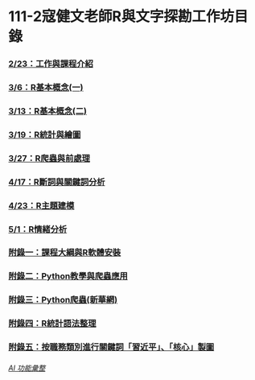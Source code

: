 # 111-2寇健文老師R與文字探勘工作坊目錄

### [2/23：工作與課程介紹](https://tinaj0508.github.io/R_TextMing/20230223%20R%E8%88%87%E6%96%87%E5%AD%97%E6%8E%A2%E5%8B%98%E8%AA%B2%E7%A8%8B%E4%BB%8B%E7%B4%B9.html)

### [3/6：R基本概念(一)](https://tinaj0508.github.io/R_TextMing/20230226%20R%E5%9F%BA%E6%9C%AC%E6%A6%82%E5%BF%B5(%E4%B8%80).html)

### [3/13：R基本概念(二)](https://tinaj0508.github.io/R_TextMing/R%E5%9F%BA%E6%9C%AC%E6%A6%82%E5%BF%B5(%E4%BA%8C).html)

### [3/19：R統計與繪圖](https://tinaj0508.github.io/R_TextMing/R%E7%B5%B1%E8%A8%88%E8%88%87%E7%B9%AA%E5%9C%96.html)

### [3/27：R爬蟲與前處理](https://tinaj0508.github.io/R_TextMing/R%E7%88%AC%E8%9F%B2%E8%88%87%E5%89%8D%E8%99%95%E7%90%86.html)

### [4/17：R斷詞與關鍵詞分析](https://tinaj0508.github.io/R_TextMing/R%E6%96%87%E5%AD%97%E6%8E%A2%E5%8B%98(%E4%BA%8C)%E6%96%B7%E8%A9%9E%E3%80%81%E9%97%9C%E9%8D%B5%E8%A9%9E%E5%88%86%E6%9E%90.html)

### [4/23：R主題建模](https://tinaj0508.github.io/R_TextMing/%E6%96%87%E5%AD%97%E6%8E%A2%E5%8B%98(%E4%B8%89)topic%20modeling.html)

### [5/1：R情緒分析](https://tinaj0508.github.io/R_TextMing/%E6%96%87%E5%AD%97%E6%8E%A2%E5%8B%98(%E5%9B%9B)%E6%83%85%E7%B7%92%E5%88%86%E6%9E%90.html)

### [附錄一：課程大綱與R軟體安裝](https://tinaj0508.github.io/R_TextMing/20230221%20R%E8%88%87%E6%96%87%E5%AD%97%E6%8E%A2%E5%8B%98%E8%AA%B2%E7%A8%8B%E8%A6%8F%E5%8A%83.html?fbclid=IwAR1yijmii8hV9Z0Zdkj8cdw4WFph0X5qYamCtDMeEQyfQ_O1YFUPWwd39h8)

### [附錄二：Python教學與爬蟲應用](https://tinaj0508.github.io/R_TextMing/Python%E6%95%99%E5%AD%B8%E8%88%87%E7%88%AC%E8%9F%B2%E6%87%89%E7%94%A8.html)

### [附錄三：Python爬蟲(新華網)](https://tinaj0508.github.io/R_TextMing/Python%E7%88%AC%E8%9F%B2(%E6%96%B0%E8%8F%AF%E7%B6%B2).html)

### [附錄四：R統計語法整理](https://tinaj0508.github.io/R_TextMing/R%E7%B5%B1%E8%A8%88%E8%AA%9E%E6%B3%95%E6%95%B4%E7%90%86.html)

### [附錄五：按職務類別進行關鍵詞「習近平」、「核心」製圖](https://tinaj0508.github.io/R_TextMing/%E6%AD%A3%E9%83%A8%E7%B4%9A%E6%96%87%E5%AD%97%E6%8E%A2%E5%8B%98%E5%88%86%E6%9E%90(%E9%97%9C%E9%8D%B5%E8%A9%9E_%E7%BF%92%E8%BF%91%E5%B9%B3%E3%80%81%E6%A0%B8%E5%BF%83).html)

###### [AI 功能彙整](https://tinaj0508.github.io/R_TextMing/AI%E5%A4%A7%E7%B4%80%E5%85%83.html)
